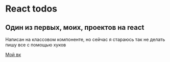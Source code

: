 # React todos 

## Один из первых, моих, проектов на react

Написан на классовом компоненте, но сейчас я стараюсь так не делать пишу все с помощью хуков

[Мой вк](https://vk.com/bewels)